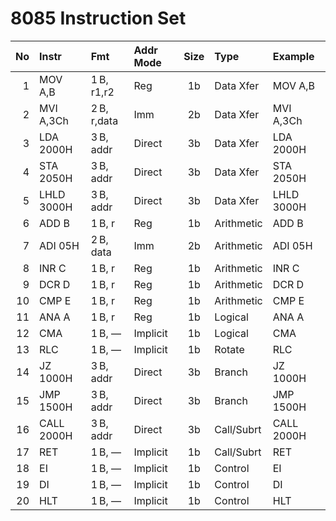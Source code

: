 # 8085 Instruction Set

| No | Instr       | Fmt          | Addr Mode | Size | Type         | Example      |
|---:|:------------|:-------------|:----------|:----:|:-------------|:-------------|
| 1  | MOV A,B     | 1 B, r1,r2   | Reg       | 1b   | Data Xfer    | MOV A,B      |
| 2  | MVI A,3Ch   | 2 B, r,data  | Imm       | 2b   | Data Xfer    | MVI A,3Ch    |
| 3  | LDA 2000H   | 3 B, addr    | Direct    | 3b   | Data Xfer    | LDA 2000H    |
| 4  | STA 2050H   | 3 B, addr    | Direct    | 3b   | Data Xfer    | STA 2050H    |
| 5  | LHLD 3000H  | 3 B, addr    | Direct    | 3b   | Data Xfer    | LHLD 3000H   |
| 6  | ADD B       | 1 B, r       | Reg       | 1b   | Arithmetic   | ADD B        |
| 7  | ADI 05H     | 2 B, data    | Imm       | 2b   | Arithmetic   | ADI 05H      |
| 8  | INR C       | 1 B, r       | Reg       | 1b   | Arithmetic   | INR C        |
| 9  | DCR D       | 1 B, r       | Reg       | 1b   | Arithmetic   | DCR D        |
| 10 | CMP E       | 1 B, r       | Reg       | 1b   | Arithmetic   | CMP E        |
| 11 | ANA A       | 1 B, r       | Reg       | 1b   | Logical      | ANA A        |
| 12 | CMA         | 1 B, —       | Implicit  | 1b   | Logical      | CMA          |
| 13 | RLC         | 1 B, —       | Implicit  | 1b   | Rotate       | RLC          |
| 14 | JZ 1000H    | 3 B, addr    | Direct    | 3b   | Branch       | JZ 1000H     |
| 15 | JMP 1500H   | 3 B, addr    | Direct    | 3b   | Branch       | JMP 1500H    |
| 16 | CALL 2000H  | 3 B, addr    | Direct    | 3b   | Call/Subrt   | CALL 2000H   |
| 17 | RET         | 1 B, —       | Implicit  | 1b   | Call/Subrt   | RET          |
| 18 | EI          | 1 B, —       | Implicit  | 1b   | Control      | EI           |
| 19 | DI          | 1 B, —       | Implicit  | 1b   | Control      | DI           |
| 20 | HLT         | 1 B, —       | Implicit  | 1b   | Control      | HLT          |
